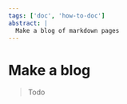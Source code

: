 ```yaml
---
tags: ['doc', 'how-to-doc']
abstract: |
  Make a blog of markdown pages
---
```


# Make a blog

> Todo
